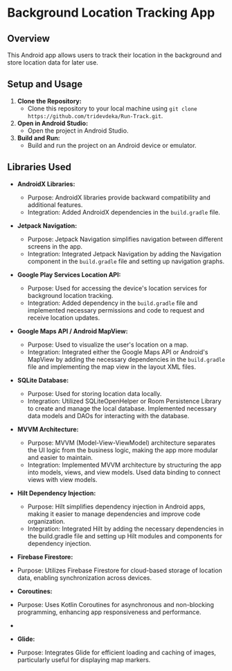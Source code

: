 # Background Location Tracking App
## Overview
This Android app allows users to track their location in the background and store location data for later use.
## Setup and Usage
1. **Clone the Repository:**
   - Clone this repository to your local machine using `git clone https://github.com/tridevdeka/Run-Track.git`.
2. **Open in Android Studio:**
   - Open the project in Android Studio.
3. **Build and Run:**
   - Build and run the project on an Android device or emulator.
## Libraries Used
- **AndroidX Libraries:**
  - Purpose: AndroidX libraries provide backward compatibility and additional features.
  - Integration: Added AndroidX dependencies in the `build.gradle` file.
- **Jetpack Navigation:**
  - Purpose: Jetpack Navigation simplifies navigation between different screens in the app.
  - Integration: Integrated Jetpack Navigation by adding the Navigation component in the `build.gradle` file and setting up navigation graphs.
- **Google Play Services Location API:**
  - Purpose: Used for accessing the device's location services for background location tracking.
  - Integration: Added dependency in the `build.gradle` file and implemented necessary permissions and code to request and receive location updates.
- **Google Maps API / Android MapView:**
  - Purpose: Used to visualize the user's location on a map.
  - Integration: Integrated either the Google Maps API or Android's MapView by adding the necessary dependencies in the `build.gradle` file and implementing the map view in the layout XML files.

- **SQLite Database:**
  - Purpose: Used for storing location data locally.
  - Integration: Utilized SQLiteOpenHelper or Room Persistence Library to create and manage the local database. Implemented necessary data models and DAOs for interacting with the database.

- **MVVM Architecture:**
  - Purpose: MVVM (Model-View-ViewModel) architecture separates the UI logic from the business logic, making the app more modular and easier to maintain.
  - Integration: Implemented MVVM architecture by structuring the app into models, views, and view models. Used data binding to connect views with view models.

- **Hilt Dependency Injection:**
  - Purpose: Hilt simplifies dependency injection in Android apps, making it easier to manage dependencies and improve code organization.
  - Integration: Integrated Hilt by adding the necessary dependencies in the build.gradle file and setting up Hilt modules and components for dependency injection.

- **Firebase Firestore:**
- Purpose: Utilizes Firebase Firestore for cloud-based storage of location data, enabling synchronization across devices.
  
- **Coroutines:**
- Purpose: Uses Kotlin Coroutines for asynchronous and non-blocking programming, enhancing app responsiveness and performance.
- 
- **Glide:**
- Purpose: Integrates Glide for efficient loading and caching of images, particularly useful for displaying map markers.
